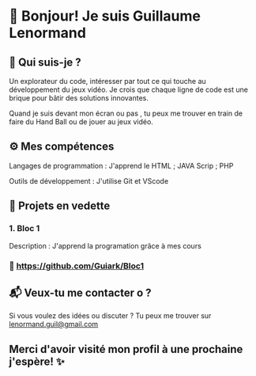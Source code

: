 # 👋 Bonjour! Je suis Guillaume Lenormand 

## 🎨 Qui suis-je ?

Un explorateur du code, intéresser par tout ce qui touche au développement du jeux vidéo. Je crois que chaque ligne de code est une brique pour bâtir des solutions innovantes. 

Quand je suis devant mon écran ou pas , tu peux me trouver en train de faire du Hand Ball ou de jouer au jeux vidéo.

## ⚙️ Mes compétences
Langages de programmation : J'apprend le HTML ; JAVA Scrip ; PHP

Outils de développement : J'utilise Git et VScode


## 🚀 Projets en vedette
### 1. Bloc 1

Description : J'apprend la programation grâce à mes cours

### 🔗 https://github.com/Guiark/Bloc1

## 📬 Veux-tu me contacter o ?

Si vous voulez des idées ou discuter ?  Tu peux me trouver sur lenormand.guil@gmail.com


## Merci d'avoir visité mon profil à une prochaine j'espère! ✨



